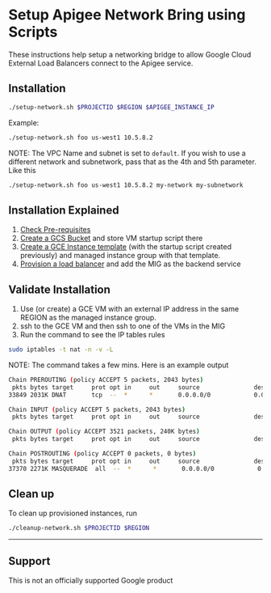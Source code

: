 # Setup Apigee Network Bring using Scripts

These instructions help setup a networking bridge to allow Google Cloud External Load Balancers connect to the Apigee service.

## Installation

```bash
./setup-network.sh $PROJECTID $REGION $APIGEE_INSTANCE_IP
```

Example:

```bash
./setup-network.sh foo us-west1 10.5.8.2
```

NOTE: The VPC Name and subnet is set to `default`. If you wish to use a different network and subnetwork, pass that as the 4th and 5th parameter. Like this

```bash
./setup-network.sh foo us-west1 10.5.8.2 my-network my-subnetwork
```

## Installation Explained

1. [Check Pre-requisites](./check-prereqs.sh)
2. [Create a GCS Bucket](./setup-gcs.sh) and store VM startup script there
3. [Create a GCE Instance template](./setup-mig.sh) (with the startup script created previously) and managed instance group with that template. 
4. [Provision a load balancer](./setup-loadbalancer.sh) and add the MIG as the backend service

## Validate Installation

1. Use (or create) a GCE VM with an external IP address in the same REGION as the managed instance group.
2. ssh to the GCE VM and then ssh to one of the VMs in the MIG
3. Run the command to see the IP tables rules

```bash
sudo iptables -t nat -n -v -L
```

NOTE: The command takes a few mins. Here is an example output

```bash
Chain PREROUTING (policy ACCEPT 5 packets, 2043 bytes)
 pkts bytes target     prot opt in     out     source               destination         
33849 2031K DNAT       tcp  --  *      *       0.0.0.0/0            0.0.0.0/0            tcp dpt:443 to:10.5.8.2

Chain INPUT (policy ACCEPT 5 packets, 2043 bytes)
 pkts bytes target     prot opt in     out     source               destination         

Chain OUTPUT (policy ACCEPT 3521 packets, 240K bytes)
 pkts bytes target     prot opt in     out     source               destination         

Chain POSTROUTING (policy ACCEPT 0 packets, 0 bytes)
 pkts bytes target     prot opt in     out     source               destination         
37370 2271K MASQUERADE  all  --  *      *       0.0.0.0/0            0.0.0.0/0     
```

## Clean up

To clean up provisioned instances, run

```bash
./cleanup-network.sh $PROJECTID $REGION
```

___

## Support

This is not an officially supported Google product